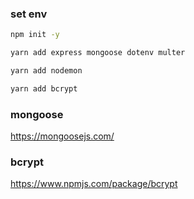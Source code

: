### set env 

```bash
npm init -y

yarn add express mongoose dotenv multer

yarn add nodemon

yarn add bcrypt
```

### mongoose 
https://mongoosejs.com/

### bcrypt
https://www.npmjs.com/package/bcrypt